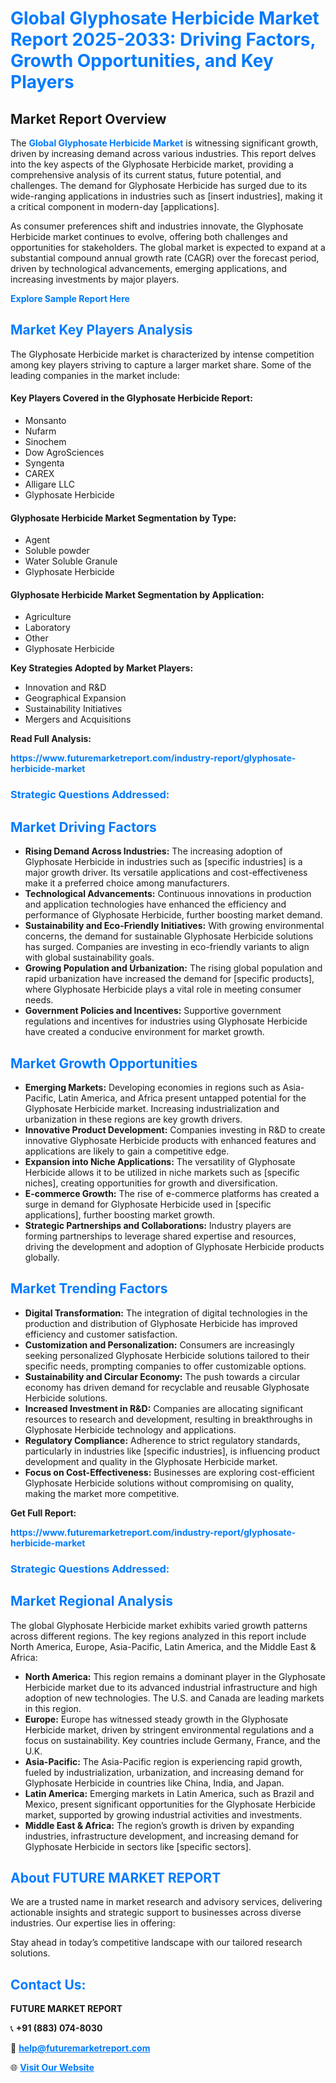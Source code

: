 <h1 style="color: #007BFF;">Global Glyphosate Herbicide Market Report 2025-2033: Driving Factors, Growth Opportunities, and Key Players</h1>

<section id="overview">
<h2>Market Report Overview</h2>
<p>The <a href="https://www.futuremarketreport.com/industry-report/glyphosate-herbicide-market" style="color: #007BFF; text-decoration: none;"><strong>Global Glyphosate Herbicide Market</strong></a> is witnessing significant growth, driven by increasing demand across various industries. This report delves into the key aspects of the Glyphosate Herbicide market, providing a comprehensive analysis of its current status, future potential, and challenges. The demand for Glyphosate Herbicide has surged due to its wide-ranging applications in industries such as [insert industries], making it a critical component in modern-day [applications].</p>
<p>As consumer preferences shift and industries innovate, the Glyphosate Herbicide market continues to evolve, offering both challenges and opportunities for stakeholders. The global market is expected to expand at a substantial compound annual growth rate (CAGR) over the forecast period, driven by technological advancements, emerging applications, and increasing investments by major players.</p>
</section>

<section id="overview">
<p><a href="https://www.futuremarketreport.com/request-sample/reportId=97259" style="color: #007BFF; text-decoration: none;"><strong>Explore Sample Report Here</strong></a></p>
</section>

<section id="key-players">
<h2 style="color: #007BFF;">Market Key Players Analysis</h2>
<p>The Glyphosate Herbicide market is characterized by intense competition among key players striving to capture a larger market share. Some of the leading companies in the market include:</p>
<h4>Key Players Covered in the Glyphosate Herbicide Report:</h4>
<ul><li>Monsanto</li><li>Nufarm</li><li>Sinochem</li><li>Dow AgroSciences</li><li>Syngenta</li><li>CAREX</li><li>Alligare LLC</li><li>Glyphosate Herbicide</li></ul>
<h4>Glyphosate Herbicide Market Segmentation by Type:</h4>
<ul><li>Agent</li><li>Soluble powder</li><li>Water Soluble Granule</li><li>Glyphosate Herbicide</li></ul>

<h4>Glyphosate Herbicide Market Segmentation by Application:</h4>
<ul><li>Agriculture</li><li>Laboratory</li><li>Other</li><li>Glyphosate Herbicide</li></ul>
<p><strong>Key Strategies Adopted by Market Players:</strong></p>
<ul>
<li>Innovation and R&D</li>
<li>Geographical Expansion</li>
<li>Sustainability Initiatives</li>
<li>Mergers and Acquisitions</li>
</ul>
</section>

<section>
<p><strong>Read Full Analysis: </strong></p><a href="https://www.futuremarketreport.com/industry-report/glyphosate-herbicide-market" style="color: #007BFF; text-decoration: none;"><strong>https://www.futuremarketreport.com/industry-report/glyphosate-herbicide-market</strong></a>
<h3 style="color: #007BFF;">Strategic Questions Addressed:</h3>
</section>

<section id="driving-factors">
<h2 style="color: #007BFF;">Market Driving Factors</h2>
<ul>
<li><strong>Rising Demand Across Industries:</strong> The increasing adoption of Glyphosate Herbicide in industries such as [specific industries] is a major growth driver. Its versatile applications and cost-effectiveness make it a preferred choice among manufacturers.</li>
<li><strong>Technological Advancements:</strong> Continuous innovations in production and application technologies have enhanced the efficiency and performance of Glyphosate Herbicide, further boosting market demand.</li>
<li><strong>Sustainability and Eco-Friendly Initiatives:</strong> With growing environmental concerns, the demand for sustainable Glyphosate Herbicide solutions has surged. Companies are investing in eco-friendly variants to align with global sustainability goals.</li>
<li><strong>Growing Population and Urbanization:</strong> The rising global population and rapid urbanization have increased the demand for [specific products], where Glyphosate Herbicide plays a vital role in meeting consumer needs.</li>
<li><strong>Government Policies and Incentives:</strong> Supportive government regulations and incentives for industries using Glyphosate Herbicide have created a conducive environment for market growth.</li>
</ul>
</section>

<section id="growth-opportunities">
<h2 style="color: #007BFF;">Market Growth Opportunities</h2>
<ul>
<li><strong>Emerging Markets:</strong> Developing economies in regions such as Asia-Pacific, Latin America, and Africa present untapped potential for the Glyphosate Herbicide market. Increasing industrialization and urbanization in these regions are key growth drivers.</li>
<li><strong>Innovative Product Development:</strong> Companies investing in R&D to create innovative Glyphosate Herbicide products with enhanced features and applications are likely to gain a competitive edge.</li>
<li><strong>Expansion into Niche Applications:</strong> The versatility of Glyphosate Herbicide allows it to be utilized in niche markets such as [specific niches], creating opportunities for growth and diversification.</li>
<li><strong>E-commerce Growth:</strong> The rise of e-commerce platforms has created a surge in demand for Glyphosate Herbicide used in [specific applications], further boosting market growth.</li>
<li><strong>Strategic Partnerships and Collaborations:</strong> Industry players are forming partnerships to leverage shared expertise and resources, driving the development and adoption of Glyphosate Herbicide products globally.</li>
</ul>
</section>

<section id="trending-factors">
<h2 style="color: #007BFF;">Market Trending Factors</h2>
<ul>
<li><strong>Digital Transformation:</strong> The integration of digital technologies in the production and distribution of Glyphosate Herbicide has improved efficiency and customer satisfaction.</li>
<li><strong>Customization and Personalization:</strong> Consumers are increasingly seeking personalized Glyphosate Herbicide solutions tailored to their specific needs, prompting companies to offer customizable options.</li>
<li><strong>Sustainability and Circular Economy:</strong> The push towards a circular economy has driven demand for recyclable and reusable Glyphosate Herbicide solutions.</li>
<li><strong>Increased Investment in R&D:</strong> Companies are allocating significant resources to research and development, resulting in breakthroughs in Glyphosate Herbicide technology and applications.</li>
<li><strong>Regulatory Compliance:</strong> Adherence to strict regulatory standards, particularly in industries like [specific industries], is influencing product development and quality in the Glyphosate Herbicide market.</li>
<li><strong>Focus on Cost-Effectiveness:</strong> Businesses are exploring cost-efficient Glyphosate Herbicide solutions without compromising on quality, making the market more competitive.</li>
</ul>
</section>

<section>
<p><strong>Get Full Report: </strong></p><a href="https://www.futuremarketreport.com/industry-report/glyphosate-herbicide-market" style="color: #007BFF; text-decoration: none;"><strong>https://www.futuremarketreport.com/industry-report/glyphosate-herbicide-market</strong></a>
<h3 style="color: #007BFF;">Strategic Questions Addressed:</h3>
</section>


<section id="regional-analysis">
<h2 style="color: #007BFF;">Market Regional Analysis</h2>
<p>The global Glyphosate Herbicide market exhibits varied growth patterns across different regions. The key regions analyzed in this report include North America, Europe, Asia-Pacific, Latin America, and the Middle East & Africa:</p>
<ul>
<li><strong>North America:</strong> This region remains a dominant player in the Glyphosate Herbicide market due to its advanced industrial infrastructure and high adoption of new technologies. The U.S. and Canada are leading markets in this region.</li>
<li><strong>Europe:</strong> Europe has witnessed steady growth in the Glyphosate Herbicide market, driven by stringent environmental regulations and a focus on sustainability. Key countries include Germany, France, and the U.K.</li>
<li><strong>Asia-Pacific:</strong> The Asia-Pacific region is experiencing rapid growth, fueled by industrialization, urbanization, and increasing demand for Glyphosate Herbicide in countries like China, India, and Japan.</li>
<li><strong>Latin America:</strong> Emerging markets in Latin America, such as Brazil and Mexico, present significant opportunities for the Glyphosate Herbicide market, supported by growing industrial activities and investments.</li>
<li><strong>Middle East & Africa:</strong> The region’s growth is driven by expanding industries, infrastructure development, and increasing demand for Glyphosate Herbicide in sectors like [specific sectors].</li>
</ul>
</section>

<footer>
<h2 style="color: #007BFF;">About FUTURE MARKET REPORT</h2>
<p>We are a trusted name in market research and advisory services, delivering actionable insights and strategic support to businesses across diverse industries. Our expertise lies in offering:</p>

<p>Stay ahead in today’s competitive landscape with our tailored research solutions.</p>

<h2 style="color: #007BFF;">Contact Us:</h2>
<p><strong>FUTURE MARKET REPORT</strong></p>
<p>📞 <strong>+91 (883) 074-8030</strong></p>
<p>📧 <strong><a href="mailto:help@futuremarketreport.com" style="color: #007BFF;">help@futuremarketreport.com</a></strong></p>
<p>🌐 <strong><a href="https://www.futuremarketreport.com/" style="color: #007BFF;">Visit Our Website</a></strong></p>
</footer>